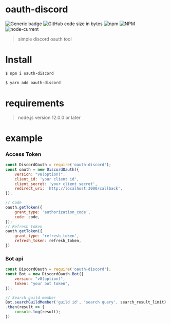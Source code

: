 # oauth-discord
![Generic badge](https://img.shields.io/npm/dw/oauth-discord)
![GitHub code size in bytes](https://img.shields.io/github/languages/code-size/sujang958/oauth-discord)
![npm](https://img.shields.io/npm/v/oauth-discord)
![NPM](https://img.shields.io/npm/l/oauth-discord)
![node-current](https://img.shields.io/node/v/oauth-discord)
> simple discord oauth tool


# Install  
```sh
$ npm i oauth-discord
```  
```sh
$ yarn add oauth-discord
```

# requirements  
> node.js version 12.0.0 or later

# example  
### Access Token
```js
const DiscordOauth = require('oauth-discord');
const oauth = new DiscordOauth({
    version: "v8(option)",
    client_id: 'your client id',
    client_secret: 'your client secret',
    redirect_uri: 'http://localhost:3000/callback',
});

// Code
oauth.getToken({
    grant_type: 'authorization_code',
    code: code,
});
// Refresh token
oauth.getToken({
    grant_type: 'refresh_token',
    refresh_token: refresh_token,
})
```

### Bot api  
```js
const DiscordOauth = require('oauth-discord');
const Bot = new DiscordOauth.Bot({
    version: "v8(option)",
    token: "your bot token",
});

// Search guild member
Bot.searchGuildMember('guild id', 'search query', search_result_limit)
.then(result => {
    console.log(result);
})
```
